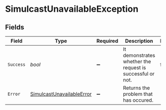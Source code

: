 # SimulcastUnavailableException


## Fields

| Field                                                                         | Type                                                                          | Required                                                                      | Description                                                                   | Example                                                                       |
| ----------------------------------------------------------------------------- | ----------------------------------------------------------------------------- | ----------------------------------------------------------------------------- | ----------------------------------------------------------------------------- | ----------------------------------------------------------------------------- |
| `Success`                                                                     | *bool*                                                                        | :heavy_minus_sign:                                                            | It demonstrates whether the request is successful or not.                     | false                                                                         |
| `Error`                                                                       | [SimulcastUnavailableError](../../Models/Errors/SimulcastUnavailableError.md) | :heavy_minus_sign:                                                            | Returns the problem that has occured.<br/>                                    |                                                                               |